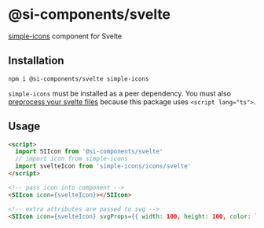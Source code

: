 # @si-components/svelte

[simple-icons](https://github.com/simple-icons/simple-icons) component for Svelte

## Installation

```shell
npm i @si-components/svelte simple-icons
```

`simple-icons` must be installed as a peer dependency. You must also [preprocess your svelte files](https://github.com/sveltejs/svelte-preprocess#what-is-it) because this package uses `<script lang="ts">`.

## Usage

```html
<script>
  import SIIcon from '@si-components/svelte'
  // import icon from simple-icons
  import svelteIcon from 'simple-icons/icons/svelte'
</script>

<!-- pass icon into component -->
<SIIcon icon={svelteIcon}></SIIcon>

<!-- extra attributes are passed to svg -->
<SIIcon icon={svelteIcon} svgProps={{ width: 100, height: 100, color: `#${svelteIcon.hex}` }}></SIIcon>
```
